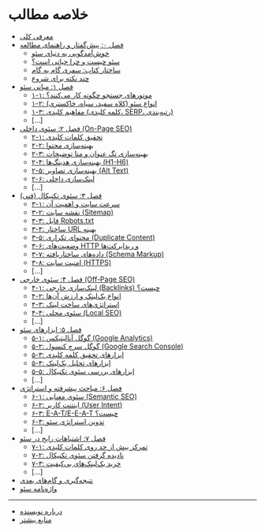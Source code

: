 # خلاصه مطالب

*   [معرفی کلی](README.md) <!-- Link to the root README -->
*   [فصل ۰: پیش‌گفتار و راهنمای مطالعه](chapter0/README.md)
    *   [خوش‌آمدگویی به دنیای سئو](chapter0/0-1-welcome.md)
    *   [سئو چیست و چرا حیاتی است؟](chapter0/0-2-what-is-seo.md)
    *   [ساختار کتاب: سفری گام به گام](chapter0/0-3-structure.md)
    *   [چند نکته برای شروع](chapter0/0-4-getting-started.md)
*   [فصل ۱: مبانی سئو](chapter1/README.md) <!-- Placeholder -->
    *   [۱-۱: موتورهای جستجو چگونه کار می‌کنند؟](chapter1/1-1-search-engines.md) <!-- Example subsection -->
    *   [۱-۲: انواع سئو (کلاه سفید، سیاه، خاکستری)](chapter1/1-2-seo-types.md) <!-- Example subsection -->
    *   [۱-۳: مفاهیم کلیدی (کلمه کلیدی، SERP، رتبه‌بندی)](chapter1/1-3-key-concepts.md) <!-- Example subsection -->
    *   [...]
*   [فصل ۲: سئوی داخلی (On-Page SEO)](chapter2/README.md) <!-- Placeholder -->
    *   [۲-۱: تحقیق کلمات کلیدی](chapter2/2-1-keyword-research.md) <!-- Example subsection -->
    *   [۲-۲: بهینه‌سازی محتوا](chapter2/2-2-content-optimization.md) <!-- Example subsection -->
    *   [۲-۳: بهینه‌سازی تگ عنوان و متا توضیحات](chapter2/2-3-title-meta.md) <!-- Example subsection -->
    *   [۲-۴: بهینه‌سازی هدینگ‌ها (H1-H6)](chapter2/2-4-headings.md) <!-- Example subsection -->
    *   [۲-۵: بهینه‌سازی تصاویر (Alt Text)](chapter2/2-5-image-optimization.md) <!-- Example subsection -->
    *   [۲-۶: لینک‌سازی داخلی](chapter2/2-6-internal-linking.md) <!-- Example subsection -->
    *   [...]
*   [فصل ۳: سئوی تکنیکال (فنی)](chapter3/README.md) <!-- Placeholder -->
    *   [۳-۱: سرعت سایت و اهمیت آن](chapter3/3-1-site-speed.md) <!-- Example subsection -->
    *   [۳-۲: نقشه سایت (Sitemap)](chapter3/3-2-sitemap.md) <!-- Example subsection -->
    *   [۳-۳: فایل Robots.txt](chapter3/3-3-robots-txt.md) <!-- Example subsection -->
    *   [۳-۴: ساختار URL بهینه](chapter3/3-4-url-structure.md) <!-- Example subsection -->
    *   [۳-۵: محتوای تکراری (Duplicate Content)](chapter3/3-5-duplicate-content.md) <!-- Example subsection -->
    *   [۳-۶: وضعیت‌های HTTP و ریدایرکت‌ها](chapter3/3-6-http-redirects.md) <!-- Example subsection -->
    *   [۳-۷: داده‌های ساختاریافته (Schema Markup)](chapter3/3-7-structured-data.md) <!-- Example subsection -->
    *   [۳-۸: امنیت سایت (HTTPS)](chapter3/3-8-https.md) <!-- Example subsection -->
    *   [...]
*   [فصل ۴: سئوی خارجی (Off-Page SEO)](chapter4/README.md) <!-- Placeholder -->
    *   [۴-۱: لینک‌سازی خارجی (Backlinks) چیست؟](chapter4/4-1-backlinks-intro.md) <!-- Example subsection -->
    *   [۴-۲: انواع بک‌لینک و ارزش آن‌ها](chapter4/4-2-backlink-types.md) <!-- Example subsection -->
    *   [۴-۳: استراتژی‌های ساخت لینک](chapter4/4-3-link-building-strategies.md) <!-- Example subsection -->
    *   [۴-۴: سئوی محلی (Local SEO)](chapter4/4-4-local-seo.md) <!-- Example subsection -->
    *   [...]
*   [فصل ۵: ابزارهای سئو](chapter5/README.md) <!-- Placeholder -->
    *   [۵-۱: گوگل آنالیتیکس (Google Analytics)](chapter5/5-1-google-analytics.md) <!-- Example subsection -->
    *   [۵-۲: گوگل سرچ کنسول (Google Search Console)](chapter5/5-2-google-search-console.md) <!-- Example subsection -->
    *   [۵-۳: ابزارهای تحقیق کلمه کلیدی](chapter5/5-3-keyword-tools.md) <!-- Example subsection -->
    *   [۵-۴: ابزارهای تحلیل بک‌لینک](chapter5/5-4-backlink-tools.md) <!-- Example subsection -->
    *   [۵-۵: ابزارهای بررسی سئوی تکنیکال](chapter5/5-5-technical-seo-tools.md) <!-- Example subsection -->
    *   [...]
*   [فصل ۶: مباحث پیشرفته و استراتژی](chapter6/README.md) <!-- Placeholder -->
    *   [۶-۱: سئوی معنایی (Semantic SEO)](chapter6/6-1-semantic-seo.md) <!-- Example subsection -->
    *   [۶-۲: اینتنت کاربر (User Intent)](chapter6/6-2-user-intent.md) <!-- Example subsection -->
    *   [۶-۳: E-A-T/E-E-A-T چیست؟](chapter6/6-3-eeat.md) <!-- Example subsection -->
    *   [۶-۴: تدوین استراتژی سئو](chapter6/6-4-seo-strategy.md) <!-- Example subsection -->
    *   [...]
*   [فصل ۷: اشتباهات رایج در سئو](chapter7/README.md) <!-- Placeholder -->
    *   [۷-۱: تمرکز بیش از حد روی کلمات کلیدی](chapter7/7-1-keyword-stuffing.md) <!-- Example subsection -->
    *   [۷-۲: نادیده گرفتن سئوی تکنیکال](chapter7/7-2-ignoring-technical.md) <!-- Example subsection -->
    *   [۷-۳: خرید بک‌لینک‌های بی‌کیفیت](chapter7/7-3-bad-backlinks.md) <!-- Example subsection -->
    *   [...]
*   [نتیجه‌گیری و گام‌های بعدی](conclusion.md)
*   [واژه‌نامه سئو](glossary.md)

---
*   [درباره نویسنده](about-author.md) <!-- Optional -->
*   [منابع بیشتر](resources.md) <!-- Optional -->
